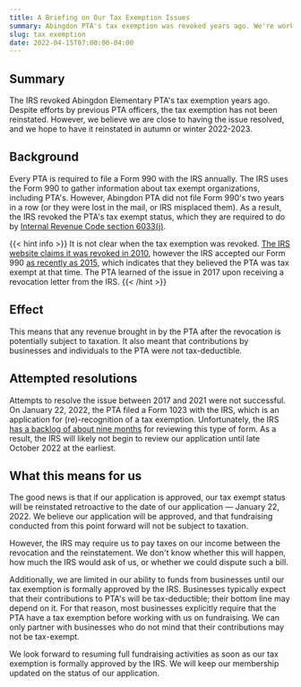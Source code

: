 ```yaml
---
title: A Briefing on Our Tax Exemption Issues
summary: Abingdon PTA's tax exemption was revoked years ago. We're working on having it reinstated.
slug: tax exemption
date: 2022-04-15T07:00:00-04:00
---
```


## Summary

The IRS revoked Abingdon Elementary PTA's tax exemption years ago. Despite efforts by previous PTA officers, the tax exemption has not been reinstated. However, we believe we are close to having the issue resolved, and we hope to have it reinstated in autumn or winter 2022-2023.

## Background

Every PTA is required to file a Form 990 with the IRS annually. The IRS uses the Form 990 to gather information about tax exempt organizations, including PTA's. However, Abingdon PTA did not file Form 990's two years in a row (or they were lost in the mail, or IRS misplaced them). As a result, the IRS revoked the PTA's tax exempt status, which they are required to do by [Internal Revenue Code section 6033(j)](https://uscode.house.gov/view.xhtml?req=granuleid:USC-prelim-title26-section6033&num=0&edition=prelim).

{{< hint info >}}
It is not clear when the tax exemption was revoked. [The IRS website claims it was revoked in 2010](https://apps.irs.gov/app/eos/detailsPage?ein=521289072&name=VIRGINIA%20CONGRESS%20OF%20PARENTS%20AND&city=ARLINGTON&state=VA&countryAbbr=US&dba=TEACHERSABINGDON&type=REVOCATION&orgTags=REVOCATION), however the IRS accepted our Form 990 [as recently as 2015](https://projects.propublica.org/nonprofits/display_990/521289072/2016_06_EO%2F52-1289072_990EZ_201506), which indicates that they believed the PTA was tax exempt at that time. The PTA learned of the issue in 2017 upon receiving a revocation letter from the IRS.
{{< /hint >}}

## Effect

This means that any revenue brought in by the PTA after the revocation is potentially subject to taxation. It also meant that contributions by businesses and individuals to the PTA were not tax-deductible.

## Attempted resolutions

Attempts to resolve the issue between 2017 and 2021 were not successful. On January 22, 2022, the PTA filed a Form 1023 with the IRS, which is an application for (re)-recognition of a tax exemption. Unfortunately, the IRS [has a backlog of about nine months](https://www.irs.gov/charities-non-profits/charitable-organizations/wheres-my-application-for-tax-exempt-status) for reviewing this type of form. As a result, the IRS will likely not begin to review our application until late October 2022 at the earliest.

## What this means for us

The good news is that if our application is approved, our tax exempt status will be reinstated retroactive to the date of our application — January 22, 2022. We believe our application will be approved, and that fundraising conducted from this point forward will not be subject to taxation.

However, the IRS may require us to pay taxes on our income between the revocation and the reinstatement. We don't know whether this will happen, how much the IRS would ask of us, or whether we could dispute such a bill.

Additionally, we are limited in our ability to funds from businesses until our tax exemption is formally approved by the IRS. Businesses typically expect that their contributions to PTA's will be tax-deductible; their bottom line may depend on it. For that reason, most businesses explicitly require that the PTA have a tax exemption before working with us on fundraising. We can only partner with businesses who do not mind that their contributions may not be tax-exempt.

We look forward to resuming full fundraising activities as soon as our tax exemption is formally approved by the IRS. We will keep our membership updated on the status of our application.